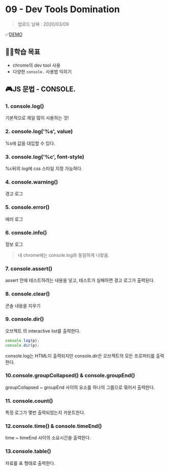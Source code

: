 # 09 - Dev Tools Domination

> 업로드 날짜 : 2020/03/09

✅[DEMO](https://sewonkimm.github.io/JavaScript30/09-DevToolsDomination/index.html)

## 👨‍🎓학습 목표

- chrome의 dev tool 사용
- 다양한 `console.` 사용법 익히기

## 🎮JS 문법 - CONSOLE.

### 1. console.log()

기본적으로 제일 많이 사용하는 것!

### 2. console.log('%s', value)

%s에 값을 대입할 수 있다.

### 3. console.log('%c', font-style)

%c뒤의 log에 css 스타일 지정 가능하다.

### 4. console.warning()

경고 로그

### 5. console.error()

에러 로그

### 6. console.info()

정보 로그

> 내 chrome에는 console.log와 동일하게 나왔음.

### 7. console.assert()

assert 안에 테스트하려는 내용을 넣고, 테스트가 실패하면 경고 로그가 출력된다.

### 8. console.clear()

콘솔 내용을 지우기

### 9. console.dir()

오브젝트 의 interactive list를 출력한다.

```javascript
console.log(p);
console.dir(p);
```

console.log는 HTML이 출력되지만 console.dir은 오브젝트의 모든 프로퍼티를 출력한다.

### 10.console.groupCollapsed() & console.groupEnd()

groupCollapsed ~ groupEnd 사이의 요소를 하나의 그룹으로 묶어서 출력한다.

### 11. console.count()

특정 로그가 몇번 출력되었는지 카운트한다.

### 12.console.time() & console.timeEnd()

time ~ timeEnd 사이의 소요시간을 출력한다.

### 13.console.table()

자료를 표 형태로 출력한다.
